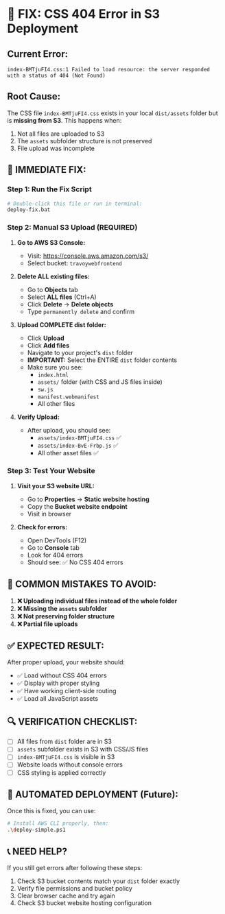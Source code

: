 # 🚨 FIX: CSS 404 Error in S3 Deployment

## **Current Error:**
```
index-BMTjuFI4.css:1 Failed to load resource: the server responded with a status of 404 (Not Found)
```

## **Root Cause:**
The CSS file `index-BMTjuFI4.css` exists in your local `dist/assets` folder but is **missing from S3**. This happens when:
1. Not all files are uploaded to S3
2. The `assets` subfolder structure is not preserved
3. File upload was incomplete

## **🔧 IMMEDIATE FIX:**

### **Step 1: Run the Fix Script**
```bash
# Double-click this file or run in terminal:
deploy-fix.bat
```

### **Step 2: Manual S3 Upload (REQUIRED)**

1. **Go to AWS S3 Console:**
   - Visit: https://console.aws.amazon.com/s3/
   - Select bucket: `travoywebfrontend`

2. **Delete ALL existing files:**
   - Go to **Objects** tab
   - Select **ALL files** (Ctrl+A)
   - Click **Delete** → **Delete objects**
   - Type `permanently delete` and confirm

3. **Upload COMPLETE dist folder:**
   - Click **Upload**
   - Click **Add files**
   - Navigate to your project's `dist` folder
   - **IMPORTANT:** Select the ENTIRE `dist` folder contents
   - Make sure you see:
     - `index.html`
     - `assets/` folder (with CSS and JS files inside)
     - `sw.js`
     - `manifest.webmanifest`
     - All other files

4. **Verify Upload:**
   - After upload, you should see:
     - `assets/index-BMTjuFI4.css` ✅
     - `assets/index-BvE-Frbp.js` ✅
     - All other asset files ✅

### **Step 3: Test Your Website**

1. **Visit your S3 website URL:**
   - Go to **Properties** → **Static website hosting**
   - Copy the **Bucket website endpoint**
   - Visit in browser

2. **Check for errors:**
   - Open DevTools (F12)
   - Go to **Console** tab
   - Look for 404 errors
   - Should see: ✅ No CSS 404 errors

## **🚫 COMMON MISTAKES TO AVOID:**

1. **❌ Uploading individual files instead of the whole folder**
2. **❌ Missing the `assets` subfolder**
3. **❌ Not preserving folder structure**
4. **❌ Partial file uploads**

## **✅ EXPECTED RESULT:**

After proper upload, your website should:
- ✅ Load without CSS 404 errors
- ✅ Display with proper styling
- ✅ Have working client-side routing
- ✅ Load all JavaScript assets

## **🔍 VERIFICATION CHECKLIST:**

- [ ] All files from `dist` folder are in S3
- [ ] `assets` subfolder exists in S3 with CSS/JS files
- [ ] `index-BMTjuFI4.css` is visible in S3
- [ ] Website loads without console errors
- [ ] CSS styling is applied correctly

## **🚀 AUTOMATED DEPLOYMENT (Future):**

Once this is fixed, you can use:
```bash
# Install AWS CLI properly, then:
.\deploy-simple.ps1
```

## **📞 NEED HELP?**

If you still get errors after following these steps:
1. Check S3 bucket contents match your `dist` folder exactly
2. Verify file permissions and bucket policy
3. Clear browser cache and try again
4. Check S3 bucket website hosting configuration

